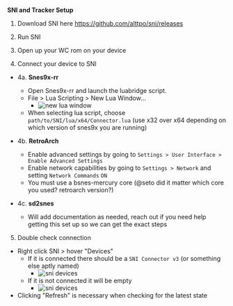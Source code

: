 **SNI and Tracker Setup**

1. Download SNI here https://github.com/alttpo/sni/releases

2. Run SNI

3. Open up your WC rom on your device
4. Connect your device to SNI

- 4a. **Snes9x-rr**
    -   Open Snes9x-rr and launch the luabridge script.
    - File > Lua Scripting > New Lua Window... 
        - ![new lua window](https://i.imgur.com/HJKlgtC.png)
    -  When selecting lua script, choose `path/to/SNI/lua/x64/Connector.lua` (use x32 over x64 depending on which version of snes9x you are running)

- 4b. **RetroArch**
    - Enable advanced settings by going to `Settings > User Interface > Enable Advanced Settings`
    - Enable network capabilities by going to `Settings > Network` and setting `Network Commands` `ON` 
    - You must use a bsnes-mercury core (@seto did it matter which core you used? retroarch version?)

- 4c. **sd2snes**
    - Will add documentation as needed, reach out if you need help getting this set up so we can get the exact steps
5. Double check connection
- Right click SNI > hover "Devices"
    - If it is connected there should be a `SNI Connector v3` (or something else aptly named)
        - ![sni devices](https://i.imgur.com/z9G4FBj.png)
    - If it is not connected it will be empty
        - ![sni devices](https://i.imgur.com/Gy4u4Ei.png)
- Clicking "Refresh" is necessary when checking for the latest state
